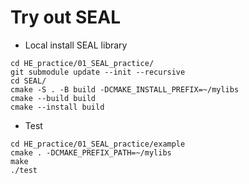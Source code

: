 # Try out SEAL

- Local install SEAL library

```
cd HE_practice/01_SEAL_practice/
git submodule update --init --recursive
cd SEAL/
cmake -S . -B build -DCMAKE_INSTALL_PREFIX=~/mylibs
cmake --build build
cmake --install build
```

- Test

```
cd HE_practice/01_SEAL_practice/example
cmake . -DCMAKE_PREFIX_PATH=~/mylibs
make
./test
```
